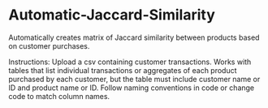 # Automatic-Jaccard-Similarity
Automatically creates matrix of Jaccard similarity between products based on customer purchases.

Instructions: Upload a csv containing customer transactions. Works with tables that list individual transactions or aggregates of each product purchased by each customer, but the table must include customer name or ID and product name or ID. Follow naming conventions in code or change code to match column names.
